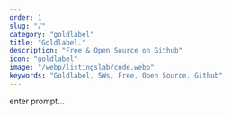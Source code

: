 ```yaml
---
order: 1
slug: "/"
category: "goldlabel"
title: "Goldlabel."
description: "Free & Open Source on Github"
icon: "goldlabel"
image: "/webp/listingslab/code.webp"
keywords: "Goldlabel, 5Ws, Free, Open Source, Github"
---
```

enter prompt...